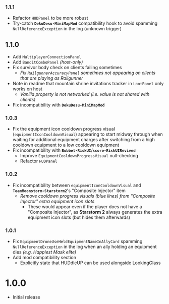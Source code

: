 ### 1.1.1
- Refactor `HUDPanel` to be more robust
- Try-catch **`DekuDesu-MiniMapMod`** compatibility hook to avoid spamming `NullReferenceException` in the log (unknown trigger)

## 1.1.0
- Add `MultiplayerConnectionPanel`
- Add `BanditComboPanel` *(host-only)*
- Fix survivor body check on clients failing sometimes
    - *Fix `RailgunnerAccuracyPanel` sometimes not appearing on clients that are playing as Railgunner*
- Note in readme that mountain shrine invitations tracker in `LootPanel` only works on host
    - *Vanilla property is not networked (i.e. value is not shared with clients)*
- Fix incompatibility with **`DekuDesu-MiniMapMod`**

### 1.0.3
- Fix the equipment icon cooldown progress visual (`equipmentIconCooldownVisual`) appearing to start midway through when waiting for additional equipment charges after switching from a high cooldown equipment to a low cooldown equipment
- Fix incompatibility with **`Bubbet-RiskUI`**/**`score-RiskUIRevived`**
    - Improve `EquipmentCooldownProgressVisual` null-checking
    - Refactor `HUDPanel`

### 1.0.2
- Fix incompatibility between `equipmentIconCooldownVisual` and **`TeamMoonstorm-Starstorm2`**'s "Composite Injector" item
    - *Remove cooldown progress visuals (blue lines) from "Composite Injector" extra equipment icon slots*
        - These would appear even if the player does not have a "Composite Injector", as **Starstorm 2** always generates the extra equipment icon slots (but hides them afterwards)

### 1.0.1
- Fix `EquipmentDroneUseHeldEquipmentNameInAllyCard` spamming `NullReferenceException` in the log when an ally holding an equipment dies *(e.g. Happiest Mask elite)*
- Add mod compatibility section
    - Explicitly state that HUDdleUP can be used alongside LookingGlass

# 1.0.0
- Initial release
